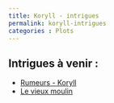 ```yaml
---
title: Koryll - intrigues
permalink: koryll-intrigues
categories : Plots
---
```


## Intrigues à venir :
- [Rumeurs - Koryll](#)
- [Le vieux moulin](#)
